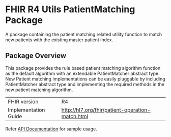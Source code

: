 # FHIR R4 Utils PatientMatching Package

A package containing the patient matching related utility function to match new patients with the existing master patient index.

 ## Package Overview

This package provides the rule based patient matching algorithm function as the default algorithm with an extendable PatientMatcher abstract type. New Patient matching Implementations can be easily pluggable by including PatientMatcher abstract type and implementing the required methods in the new patient matching algorithm.


|                      |                      |
|----------------------|----------------------|
| FHIR version         | R4                   |
| Implementation Guide | http://hl7.org/fhir/patient-operation-match.html |

Refer [API Documentation](https://lib.ballerina.io/ballerinax/health.fhir.r4.utils/patientmatching) for sample usage.

